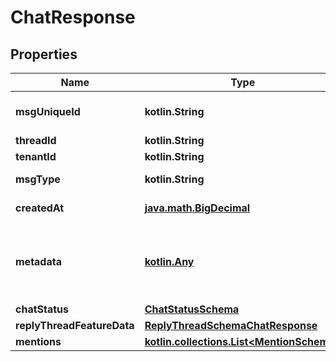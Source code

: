 
# ChatResponse

## Properties
Name | Type | Description | Notes
------------ | ------------- | ------------- | -------------
**msgUniqueId** | **kotlin.String** | Unique identified of chat object generated by server |  [optional]
**threadId** | **kotlin.String** | Thread Id |  [optional]
**tenantId** | **kotlin.String** | Tenant Id |  [optional]
**msgType** | **kotlin.String** | message type. It can be text/image/video/gif/audio |  [optional]
**createdAt** | [**java.math.BigDecimal**](java.math.BigDecimal.md) | Chat object creation epoch time in miliseconds |  [optional]
**metadata** | [**kotlin.Any**](.md) | JSON object which can be used for client reference in request/response context. Server will not do any processing on this object. |  [optional]
**chatStatus** | [**ChatStatusSchema**](ChatStatusSchema.md) |  |  [optional]
**replyThreadFeatureData** | [**ReplyThreadSchemaChatResponse**](ReplyThreadSchemaChatResponse.md) |  |  [optional]
**mentions** | [**kotlin.collections.List&lt;MentionSchema&gt;**](MentionSchema.md) |  |  [optional]



